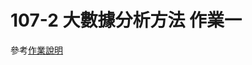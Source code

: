 107-2 大數據分析方法 作業一
================

參考[作業說明](https://docs.google.com/document/d/1F1Pt0yAjkk5URzb9j513wGXnr0GhzSogBrxIsgqpJCU/edit?usp=sharing)
